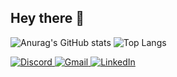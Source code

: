 ## Hey there 👋

![Anurag's GitHub stats](https://github-readme-stats.vercel.app/api?username=JuanGonzalezz&show_icons=true&theme=apprentice)
![Top Langs](https://github-readme-stats.vercel.app/api/top-langs/?username=JuanGonzalez&layout=compact&theme=apprentice)

<div>
  <a href="https://discord.com/juangonzalez7189" target="_blank" rel="noopener noreferrer">
    <img src="https://img.shields.io/badge/Discord-5865F2?style=for-the-badge&logo=discord&logoColor=white" alt="Discord" />
  </a>
  <a href="mailto:juan.gonzalez@outlook.com.br" target="_blank" rel="noopener noreferrer">
    <img src="https://img.shields.io/badge/Gmail-D14836?style=for-the-badge&logo=gmail&logoColor=white" alt="Gmail" />
  </a>
  <a href="https://www.linkedin.com/in/juan-francisco-de-miranda-gonzalez-4961b5177/" target="_blank" rel="noopener noreferrer">
    <img src="https://img.shields.io/badge/LinkedIn-0A66C2?style=for-the-badge&logo=linkedin&logoColor=white" alt="LinkedIn" />
  </a>
</div>
